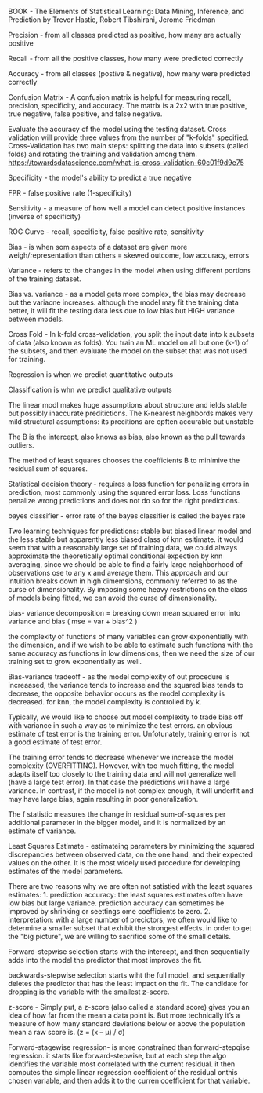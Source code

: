 BOOK - The Elements of Statistical Learning: Data Mining, Inference, and Prediction
by Trevor Hastie, Robert Tibshirani, Jerome Friedman


Precision - from all classes predicted as positive, how many are actually positive

Recall - from all the positive classes, how many were predicted correctly

Accuracy - from all classes (postive & negative), how many were predicted correctly

Confusion Matrix - A confusion matrix is helpful for measuring recall, precision, specificity, and accuracy. The matrix is a 2x2 with true positive, true negative, false positive, and false negative.

Evaluate the accuracy of the model using the testing dataset. Cross validation will provide three values from the number of "k-folds" specified. Cross-Validation has two main steps: splitting the data into subsets (called folds) and rotating the training and validation among them. https://towardsdatascience.com/what-is-cross-validation-60c01f9d9e75

Specificity - the model's ability to predict a true negative

FPR - false positive rate (1-specificity)

Sensitivity - a measure of how well a model can detect positive instances (inverse of specificity)

ROC Curve - recall, specificity, false positive rate, sensitivity

Bias - is when som aspects of a dataset are given more weigh/representation than others = skewed outcome, low accuracy, errors

Variance - refers to the changes in the model when using different portions of the training dataset.

Bias vs. variance - as a model gets more complex, the bias may decrease but the variacne increases. although the model may fit the training data better, it will fit the testing data less due to low bias but HIGH variance between models.

Cross Fold - In k-fold cross-validation, you split the input data into k subsets of data (also known as folds). You train an ML model on all but one (k-1) of the subsets, and then evaluate the model on the subset that was not used for training.

Regression is when we predict quantitative outputs

Classification is whn we predict qualitative outputs

The linear modl makes huge assumptions about structure and ields stable but possibly inaccurate preditictions. The K-nearest neighbords makes very mild structural assumptions: its precitions are opften accurable but unstable

The B is the intercept, also knows as bias, also known as the pull towards outliers.

The method of least squares chooses the coefficients B to minimive the residual sum of squares.

Statistical decision theory - requires a loss function for penalizing errors in prediction, most commonly using the squared error loss. Loss functions penalize wrong predictions and does not do so for the right predictions.

bayes classifier - error rate of the bayes classifier is called the bayes rate

Two learning techniques for predictions: stable but biased linear model and the less stable but apparently less biased class of knn esitimate. it would seem that with a reasonably large set of training data, we could always approximate the theoretically optimal conditional expection by knn averaging, since we should be able to find a fairly large neighborhood of observations ose to any x and average them. This approach and our intuition breaks down in high dimemsions, commonly referred to as the curse of dimensionality. By imposing some heavy restrictions on the class of models being fitted, we can avoid the curse of dimensionality.

bias- variance decomposition = breaking down mean squared error into variance and bias ( mse = var + bias^2 )

the complexity of functions of many variables can grow exponentially with the dimension, and if we wish to be able to estimate such functions with the same accuracy as functions in low dimensions, then we need the size of our training set to grow exponentially as well.

Bias-variance tradeoff - as the model complexity of out procedure is increaased, the variance tends to increase and the squared bias tends to decrease, the opposite behavior occurs as the model complexity is decreased. for knn, the model complexity is controlled by k.

Typically, we would like to choose out model complexity to trade bias off with variance in such a way as to minimize the test errors. an obvious estimate of test error is the training error. Unfotunately, training error is not a good estimate of test error.

The training error tends to decrease whenever we increase the model complexity (OVERFITTING). However, with too much fitting, the model adapts itself too closely to the training data and will not generalize well (have a large test error). In that case the predictions will have a large variance. In contrast, if the model is not complex enough, it will underfit and may have large bias, again resulting in poor generalization.

The f statistic measures the change in residual sum-of-squares per additional parameter in the bigger model, and it is normalized by an estimate of variance.


Least Squares Estimate - estimateing parameters by minimizing the squared discrepancies between observed data, on the one hand, and their expected values on the other. It is the most widely used procedure for developing estimates of the model parameters.

There are two reasons why we are often not satistied with the least squares estimates: 1. prediction accuracy: the least squares estimates often have low bias but large variance. prediction accuracy can sometimes be improved by shrinking or seettings ome coefficients to zero. 2. interpretation: with a large number of precictors, we often would like to determine a smaller subset that exhibit the strongest effects. in order to get the "big picture", we are willing to sacrifice some of the small details. 

Forward-stepwise selection starts with the intercept, and then sequentially adds into the model the predictor that most improves the fit.

backwards-stepwise selection starts wiht the full model, and sequentially deletes the predictor that has the least impact on the fit. The candidate for dropping is the variable with the smallest z-score.

z-score - Simply put, a z-score (also called a standard score) gives you an idea of how far from the mean a data point is. But more technically it’s a measure of how many standard deviations below or above the population mean a raw score is. (z = (x – μ) / σ)

Forward-stagewise regression- is more constrained than forward-stepqise regression. it starts like forward-stepwise, but at each step the algo identifies the variable most correlated with the current residual. it then computes the simple linear regression coefficient of the residual onthis chosen variable, and then adds it to the curren coefficient for that variable.













